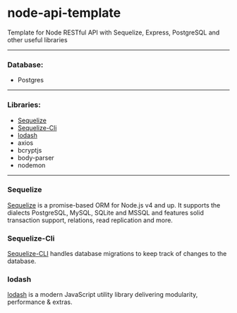# node-api-template
Template for Node RESTful API with Sequelize, Express, PostgreSQL and other useful libraries

***
<h3>Database:</h3>
<ul>
  <li>Postgres</li>
</ul>

***
<h3>Libraries:</h3>
<ul>
  <li><a href='#sequelize'>Sequelize</a></li>
  <li><a href='#sequelize-cli'>Sequelize-Cli</a></li>
  <li><a href='#lodash'>lodash</a></li>
  <li>axios</li>
  <li>bcryptjs</li>
  <li>body-parser</li>
  <li>nodemon</li>
</ul>

***
<h3 id='sequelize'>Sequelize</h3>

[Sequelize](https://docs.sequelizejs.com) is a promise-based ORM for Node.js v4 and up. It supports the dialects PostgreSQL, MySQL, SQLite and MSSQL and features solid transaction support, relations, read replication and more.

<h3 id='sequelize-cli'>Sequelize-Cli</h3>

[Sequelize-CLI](http://docs.sequelizejs.com/manual/tutorial/migrations.html#the-cli) handles database migrations to keep track of changes to the database.

<h3 id='lodash'>lodash</h3>

[lodash](https://lodash.com/) is a modern JavaScript utility library delivering modularity, performance & extras.

